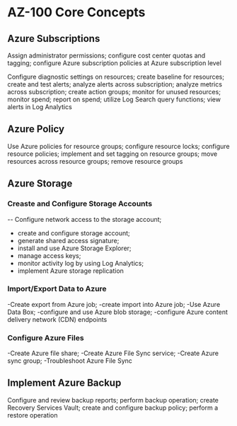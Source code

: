 # AZ-100 Core Concepts

## Azure Subscriptions
Assign administrator permissions; 
configure cost center quotas and tagging; 
configure Azure subscription policies at Azure subscription level

Configure diagnostic settings on resources; 
create baseline for resources; 
create and test alerts; 
analyze alerts across subscription; 
analyze metrics across subscription; 
create action groups; 
monitor for unused resources; 
monitor spend; 
report on spend; 
utilize Log Search query functions; 
view alerts in Log Analytics

## Azure Policy 
Use Azure policies for resource groups; 
configure resource locks; 
configure resource policies; 
implement and set tagging on resource groups; 
move resources across resource groups; 
remove resource groups

## Azure Storage

### Creaste and Configure Storage Accounts
-- Configure network access to the storage account; 
- create and configure storage account; 
- generate shared access signature; 
- install and use Azure Storage Explorer; 
- manage access keys; 
- monitor activity log by using Log Analytics; 
- implement Azure storage replication

### Import/Export Data to Azure
-Create export from Azure job; 
-create import into Azure job; 
-Use Azure Data Box; 
-configure and use Azure blob storage; 
-configure Azure content delivery network (CDN) endpoints

### Configure Azure Files
-Create Azure file share; 
-Create Azure File Sync service; 
-Create Azure sync group; 
-Troubleshoot Azure File Sync

## Implement Azure Backup
Configure and review backup reports; 
perform backup operation; 
create Recovery Services Vault; 
create and configure backup policy; 
perform a restore operation
